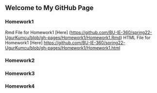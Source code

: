## Welcome to My GitHub Page

### Homework1
Rmd File for Homework1 [Here] (https://github.com/BU-IE-360/spring22-UgurKumcu/blob/gh-pages/Homework1/Homework1.Rmd)
HTML File for Homework1 [Here] https://github.com/BU-IE-360/spring22-UgurKumcu/blob/gh-pages/Homework1/Homework1.html
### Homework2

### Homework3

### Homework4
